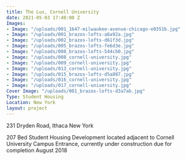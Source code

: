 ```yaml
---
title: The Lux, Cornell University
date: 2021-05-03 17:48:00 Z
Images:
- Image: "/uploads/001_1647-milwaukee-avenue-chicago-e0351b.jpg"
- Image: "/uploads/001_brazos-lofts-a6a92a.jpg"
- Image: "/uploads/002_brazos-lofts-d61f3d.jpg"
- Image: "/uploads/005_brazos-lofts-fe6d3e.jpg"
- Image: "/uploads/008_brazos-lofts-544cb0.jpg"
- Image: "/uploads/008_cornell-university.jpg"
- Image: "/uploads/009_cornell-university.jpg"
- Image: "/uploads/013_cornell-university.jpg"
- Image: "/uploads/015_brazos-lofts-d5a887.jpg"
- Image: "/uploads/016_cornell-university.jpg"
- Image: "/uploads/017_cornell-university.jpg"
Cover Image: "/uploads/001_brazos-lofts-d3a7ab.jpg"
Type: Student Housing
Location: New York
layout: project
---
```


231 Dryden Road, Ithaca New York

207 Bed Student Housing Development located adjacent to Cornell University Campus Entrance, currently under construction due for completion August 2018

